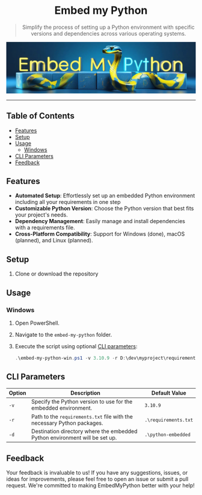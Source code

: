 <div align="center">
  <h1>Embed my Python</h1>

  <blockquote>Simplify the process of setting up a Python environment with specific versions and dependencies across various operating systems.</blockquote>

  <img src="resources/logo.jpg" title="Embed my Python logo" />
</div>

---

## Table of Contents

<!-- toc -->

- [Features](#features)
- [Setup](#setup)
- [Usage](#usage)
  - [Windows](#windows)
- [CLI Parameters](#cli-parameters)
- [Feedback](#feedback)

<!-- tocstop -->

## Features

- **Automated Setup**: Effortlessly set up an embedded Python environment including all your requirements in one step
- **Customizable Python Version**: Choose the Python version that best fits your project's needs.
- **Dependency Management**: Easily manage and install dependencies with a requirements file.
- **Cross-Platform Compatibility**: Support for Windows (done), macOS (planned), and Linux (planned).

## Setup

1. Clone or download the repository

## Usage

### Windows

1. Open PowerShell.
2. Navigate to the `embed-my-python` folder.
3. Execute the script using optional [CLI parameters](#cli-parameters):

   ```powershell
   .\embed-my-python-win.ps1 -v 3.10.9 -r D:\dev\myproject\requirements.txt -d D:\dev\myproject\python-embedded
   ```

## CLI Parameters

| Option | Description                                                                 | Default Value        |
| ------ | --------------------------------------------------------------------------- | -------------------- |
| `-v`   | Specify the Python version to use for the embedded environment.             | `3.10.9`             |
| `-r`   | Path to the `requirements.txt` file with the necessary Python packages.     | `.\requirements.txt` |
| `-d`   | Destination directory where the embedded Python environment will be set up. | `.\python-embedded`  |

## Feedback

Your feedback is invaluable to us! If you have any suggestions, issues, or ideas for improvements, please feel free to open an issue or submit a pull request. We're committed to making EmbedMyPython better with your help!
